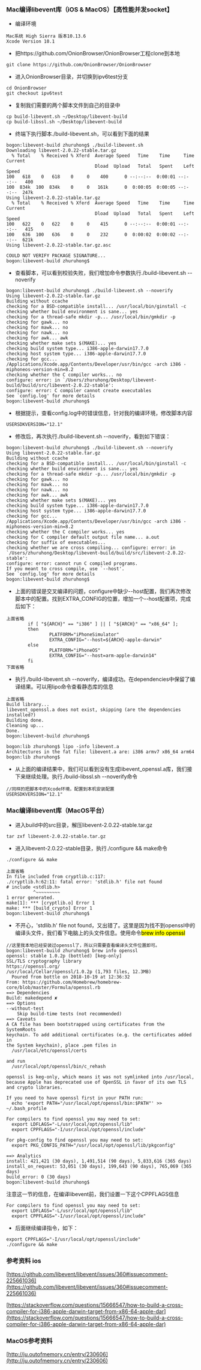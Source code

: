 ### Mac编译libevent库（iOS & MacOS）【高性能并发socket】

* 编译环境

```
Mac系统 High Sierra 版本10.13.6
Xcode Version 10.1
```


* 把https://github.com/OnionBrowser/OnionBrowser工程clone到本地

```
git clone https://github.com/OnionBrowser/OnionBrowser
```


* 进入OnionBrowser目录，并切换到ipv6test分支

```
cd OnionBrowser
git checkout ipv6test
```


* 复制我们需要的两个脚本文件到自己的目录中

```
cp build-libevent.sh ~/Desktop/libevent-build
cp build-libssl.sh ~/Desktop/libevent-build
```

* 终端下执行脚本./build-libevent.sh，可以看到下面的结果

```
bogon:libevent-build zhuruhong$ ./build-libevent.sh 
Downloading libevent-2.0.22-stable.tar.gz
  % Total    % Received % Xferd  Average Speed   Time    Time     Time  Current
                                 Dload  Upload   Total   Spent    Left  Speed
100   618    0   618    0     0    400      0 --:--:--  0:00:01 --:--:--   400
100  834k  100  834k    0     0   161k      0  0:00:05  0:00:05 --:--:--  247k
Using libevent-2.0.22-stable.tar.gz
  % Total    % Received % Xferd  Average Speed   Time    Time     Time  Current
                                 Dload  Upload   Total   Spent    Left  Speed
100   622    0   622    0     0    415      0 --:--:--  0:00:01 --:--:--   415
100   636  100   636    0     0    232      0  0:00:02  0:00:02 --:--:--  621k
Using libevent-2.0.22-stable.tar.gz.asc

COULD NOT VERIFY PACKAGE SIGNATURE...
bogon:libevent-build zhuruhong$ 
```

* 查看脚本，可以看到校验失败，我们增加命令参数执行./build-libevent.sh --noverify

```
bogon:libevent-build zhuruhong$ ./build-libevent.sh --noverify
Using libevent-2.0.22-stable.tar.gz
Building without ccache
checking for a BSD-compatible install... /usr/local/bin/ginstall -c
checking whether build environment is sane... yes
checking for a thread-safe mkdir -p... /usr/local/bin/gmkdir -p
checking for gawk... no
checking for mawk... no
checking for nawk... no
checking for awk... awk
checking whether make sets $(MAKE)... yes
checking build system type... i386-apple-darwin17.7.0
checking host system type... i386-apple-darwin17.7.0
checking for gcc... /Applications/Xcode.app/Contents/Developer/usr/bin/gcc -arch i386 -miphoneos-version-min=8.2
checking whether the C compiler works... no
configure: error: in `/Users/zhuruhong/Desktop/libevent-build/build/src/libevent-2.0.22-stable':
configure: error: C compiler cannot create executables
See `config.log' for more details
bogon:libevent-build zhuruhong$
```


* 根据提示，查看config.log中的错误信息，针对我的编译环境，修改脚本内容

```
USERSDKVERSION="12.1"
```

* 修改后，再次执行./build-libevent.sh --noverify，看到如下错误：

```
bogon:libevent-build zhuruhong$ ./build-libevent.sh --noverify
Using libevent-2.0.22-stable.tar.gz
Building without ccache
checking for a BSD-compatible install... /usr/local/bin/ginstall -c
checking whether build environment is sane... yes
checking for a thread-safe mkdir -p... /usr/local/bin/gmkdir -p
checking for gawk... no
checking for mawk... no
checking for nawk... no
checking for awk... awk
checking whether make sets $(MAKE)... yes
checking build system type... i386-apple-darwin17.7.0
checking host system type... i386-apple-darwin17.7.0
checking for gcc... /Applications/Xcode.app/Contents/Developer/usr/bin/gcc -arch i386 -miphoneos-version-min=8.2
checking whether the C compiler works... yes
checking for C compiler default output file name... a.out
checking for suffix of executables... 
checking whether we are cross compiling... configure: error: in `/Users/zhuruhong/Desktop/libevent-build/build/src/libevent-2.0.22-stable':
configure: error: cannot run C compiled programs.
If you meant to cross compile, use `--host'.
See `config.log' for more details
bogon:libevent-build zhuruhong$ 
```


* 上面的错误是交叉编译的问题，configure中缺少--host配置，我们再次修改脚本中的配置。找到EXTRA_CONFIG的位置，增加一个--host配置项，完成后如下：

```
上面省略
        if [ "${ARCH}" == "i386" ] || [ "${ARCH}" == "x86_64" ];
        then
                PLATFORM="iPhoneSimulator"
                EXTRA_CONFIG="--host=${ARCH}-apple-darwin"
        else
                PLATFORM="iPhoneOS"
                EXTRA_CONFIG="--host=arm-apple-darwin14"
        fi
下面省略
```

* 执行./build-libevent.sh --noverify，编译成功。在dependencies中保留了编译结果。可以用lipo命令查看静态库的信息

```
上面省略
Build library...
libevent_openssl.a does not exist, skipping (are the dependencies installed?)
Building done.
Cleaning up...
Done.
bogon:libevent-build zhuruhong$
```

```
bogon:lib zhuruhong$ lipo -info libevent.a 
Architectures in the fat file: libevent.a are: i386 armv7 x86_64 arm64 
bogon:lib zhuruhong$
```

* 从上面的编译结果中，我们可以看到没有生成libevent_openssl.a库，我们接下来继续处理。执行./build-libssl.sh --noverify命令

```
//同样的把脚本中的Xcode环境，配置到本机安装配置
USERSDKVERSION="12.1"
```


### Mac编译libevent库（MacOS平台）

* 进入build中的src目录，解压libevent-2.0.22-stable.tar.gz

```
tar zxf libevent-2.0.22-stable.tar.gz
```

* 进入libevent-2.0.22-stable目录，执行./configure && make命令

```
./configure && make
```

```
上面省略
In file included from cryptlib.c:117:
./cryptlib.h:62:11: fatal error: 'stdlib.h' file not found
# include <stdlib.h>
          ^~~~~~~~~~
1 error generated.
make[1]: *** [cryptlib.o] Error 1
make: *** [build_crypto] Error 1
bogon:libevent-build zhuruhong$ 
```

* 不开心，'stdlib.h' file not found，又出错了。这里是因为找不到openssl中的编译头文件，我们看下电脑上的头文件信息。使用命令<mark>brew info openssl</mark>

```
//这里我本地已经安装过openssl了，所以只需要查看编译头文件位置即可。
bogon:libevent-build zhuruhong$ brew info openssl
openssl: stable 1.0.2p (bottled) [keg-only]
SSL/TLS cryptography library
https://openssl.org/
/usr/local/Cellar/openssl/1.0.2p (1,793 files, 12.3MB)
  Poured from bottle on 2018-10-19 at 12:36:32
From: https://github.com/Homebrew/homebrew-core/blob/master/Formula/openssl.rb
==> Dependencies
Build: makedepend ✘
==> Options
--without-test
	Skip build-time tests (not recommended)
==> Caveats
A CA file has been bootstrapped using certificates from the SystemRoots
keychain. To add additional certificates (e.g. the certificates added in
the System keychain), place .pem files in
  /usr/local/etc/openssl/certs

and run
  /usr/local/opt/openssl/bin/c_rehash

openssl is keg-only, which means it was not symlinked into /usr/local,
because Apple has deprecated use of OpenSSL in favor of its own TLS and crypto libraries.

If you need to have openssl first in your PATH run:
  echo 'export PATH="/usr/local/opt/openssl/bin:$PATH"' >> ~/.bash_profile

For compilers to find openssl you may need to set:
  export LDFLAGS="-L/usr/local/opt/openssl/lib"
  export CPPFLAGS="-I/usr/local/opt/openssl/include"

For pkg-config to find openssl you may need to set:
  export PKG_CONFIG_PATH="/usr/local/opt/openssl/lib/pkgconfig"

==> Analytics
install: 421,421 (30 days), 1,491,514 (90 days), 5,833,616 (365 days)
install_on_request: 53,051 (30 days), 199,643 (90 days), 765,069 (365 days)
build_error: 0 (30 days)
bogon:libevent-build zhuruhong$ 
```
注意这一节的信息，在编译libevent前，我们设置一下这个CPPFLAGS信息
```
For compilers to find openssl you may need to set:
  export LDFLAGS="-L/usr/local/opt/openssl/lib"
  export CPPFLAGS="-I/usr/local/opt/openssl/include"
```

* 后面继续编译指令，如下：

```
export CPPFLAGS="-I/usr/local/opt/openssl/include"
./configure && make
```

### 参考资料 ios
[https://github.com/libevent/libevent/issues/360#issuecomment-225661036](https://github.com/libevent/libevent/issues/360#issuecomment-225661036)

[https://stackoverflow.com/questions/15666547/how-to-build-a-cross-compiler-for-i386-apple-darwin-target-from-x86-64-apple-dar](https://stackoverflow.com/questions/15666547/how-to-build-a-cross-compiler-for-i386-apple-darwin-target-from-x86-64-apple-dar)

### MacOS参考资料
[http://ju.outofmemory.cn/entry/230606](http://ju.outofmemory.cn/entry/230606)


